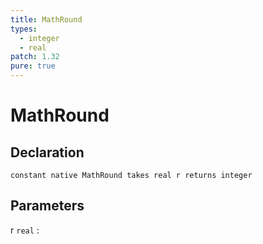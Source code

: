 ```yaml
---
title: MathRound
types:
  - integer
  - real
patch: 1.32
pure: true
---
```


# MathRound

## Declaration

```jass
constant native MathRound takes real r returns integer
```

## Parameters
r `real`
: 

